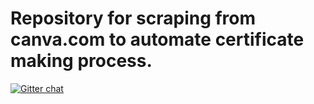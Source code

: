 # Repository for scraping from canva.com to automate certificate making process.

[![Gitter chat](https://badges.gitter.im/scraping_cte.svg)](https://gitter.im/CTE-Auto-Certificate/community)


